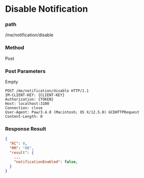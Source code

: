 # Disable Notification
### path
/me/notification/disable

### Method
Post

### Post Parameters
Empty

```
POST /me/notification/disable HTTP/1.1
IM-CLIENT-KEY: {CLIENT-KEY}
Authorization: {TOKEN}
Host: localhost:3100
Connection: close
User-Agent: Paw/3.4.0 (Macintosh; OS X/12.5.0) GCDHTTPRequest
Content-Length: 0

```

### Response Result

```json
{
  "RC": 0,
  "RM": "OK",
  "result": {
    ...
    "notificationEnabled": false,
  }
}
```